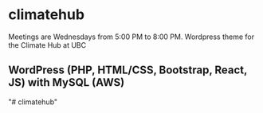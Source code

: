 # climatehub

Meetings are Wednesdays from 5:00 PM to 8:00 PM.
Wordpress theme for the Climate Hub at UBC

## WordPress (PHP, HTML/CSS, Bootstrap, React, JS) with MySQL (AWS)
"# climatehub" 
